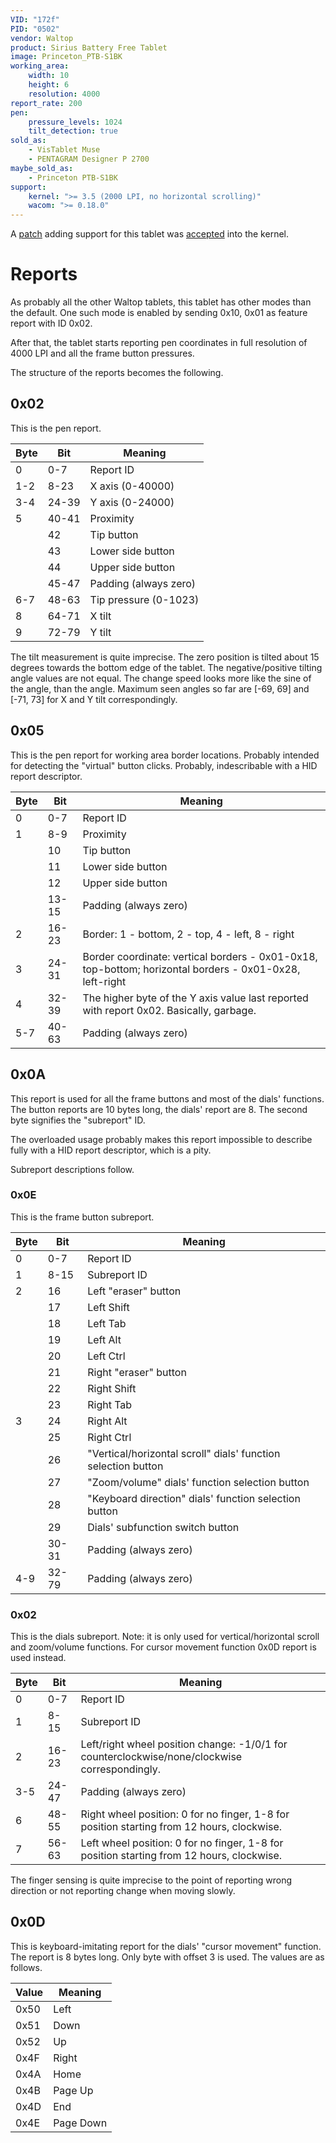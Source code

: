 ```yaml
---
VID: "172f"
PID: "0502"
vendor: Waltop
product: Sirius Battery Free Tablet
image: Princeton_PTB-S1BK
working_area:
    width: 10
    height: 6
    resolution: 4000
report_rate: 200
pen:
    pressure_levels: 1024
    tilt_detection: true
sold_as:
    - VisTablet Muse
    - PENTAGRAM Designer P 2700
maybe_sold_as:
    - Princeton PTB-S1BK
support:
    kernel: ">= 3.5 (2000 LPI, no horizontal scrolling)"
    wacom: ">= 0.18.0"
---
```

A [patch](http://thread.gmane.org/gmane.linux.kernel.input/24153) adding support for this tablet was [accepted](http://thread.gmane.org/gmane.linux.kernel.input/24153/focus=24241) into the kernel.

Reports
=======

As probably all the other Waltop tablets, this tablet has other modes than the default. One such mode is enabled by sending 0x10, 0x01 as feature report with ID 0x02.

After that, the tablet starts reporting pen coordinates in full resolution of 4000 LPI and all the frame button pressures.

The structure of the reports becomes the following.

0x02
----

This is the pen report.

|Byte|Bit|Meaning|
|----|---|-------|
|0|0-7|Report ID|
|1-2|8-23|X axis (0-40000)|
|3-4|24-39|Y axis (0-24000)|
|5|40-41|Proximity|
||42|Tip button|
||43|Lower side button|
||44|Upper side button|
||45-47|Padding (always zero)|
|6-7|48-63|Tip pressure (0-1023)|
|8|64-71|X tilt|
|9|72-79|Y tilt|

The tilt measurement is quite imprecise. The zero position is tilted about 15 degrees towards the bottom edge of the tablet. The negative/positive tilting angle values are not equal. The change speed looks more like the sine of the angle, than the angle. Maximum seen angles so far are [-69, 69] and [-71, 73] for X and Y tilt correspondingly.

0x05
----

This is the pen report for working area border locations. Probably intended for detecting the "virtual" button clicks. Probably, indescribable with a HID report descriptor.

|Byte|Bit|Meaning|
|----|---|-------|
|0|0-7|Report ID|
|1|8-9|Proximity|
||10|Tip button|
||11|Lower side button|
||12|Upper side button|
||13-15|Padding (always zero)|
|2|16-23|Border: 1 - bottom, 2 - top, 4 - left, 8 - right|
|3|24-31|Border coordinate: vertical borders - 0x01-0x18, top-bottom; horizontal borders - 0x01-0x28, left-right|
|4|32-39|The higher byte of the Y axis value last reported with report 0x02. Basically, garbage.|
|5-7|40-63|Padding (always zero)|

0x0A
----

This report is used for all the frame buttons and most of the dials' functions. The button reports are 10 bytes long, the dials' report are 8. The second byte signifies the "subreport" ID.

The overloaded usage probably makes this report impossible to describe fully with a HID report descriptor, which is a pity.

Subreport descriptions follow.

### 0x0E

This is the frame button subreport.

|Byte|Bit|Meaning|
|----|---|-------|
|0|0-7|Report ID|
|1|8-15|Subreport ID|
|2|16|Left "eraser" button|
||17|Left Shift|
||18|Left Tab|
||19|Left Alt|
||20|Left Ctrl|
||21|Right "eraser" button|
||22|Right Shift|
||23|Right Tab|
|3|24|Right Alt|
||25|Right Ctrl|
||26|"Vertical/horizontal scroll" dials' function selection button|
||27|"Zoom/volume" dials' function selection button|
||28|"Keyboard direction" dials' function selection button|
||29|Dials' subfunction switch button|
||30-31|Padding (always zero)|
|4-9|32-79|Padding (always zero)|

### 0x02

This is the dials subreport. Note: it is only used for vertical/horizontal scroll and zoom/volume functions. For cursor movement function 0x0D report is used instead.

|Byte|Bit|Meaning|
|----|---|-------|
|0|0-7|Report ID|
|1|8-15|Subreport ID|
|2|16-23|Left/right wheel position change: -1/0/1 for counterclockwise/none/clockwise correspondingly.|
|3-5|24-47|Padding (always zero)|
|6|48-55|Right wheel position: 0 for no finger, 1-8 for position starting from 12 hours, clockwise.|
|7|56-63|Left wheel position: 0 for no finger, 1-8 for position starting from 12 hours, clockwise.|

The finger sensing is quite imprecise to the point of reporting wrong direction or not reporting change when moving slowly.

0x0D
----

This is keyboard-imitating report for the dials' "cursor movement" function. The report is 8 bytes long. Only byte with offset 3 is used. The values are as follows.

|Value|Meaning|
|-----|-------|
|0x50|Left|
|0x51|Down|
|0x52|Up|
|0x4F|Right|
|0x4A|Home|
|0x4B|Page Up|
|0x4D|End|
|0x4E|Page Down|


